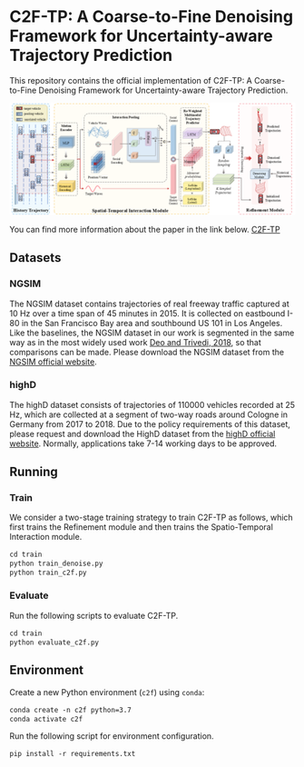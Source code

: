 # C2F-TP: A Coarse-to-Fine Denoising Framework for Uncertainty-aware Trajectory Prediction
This repository contains the official implementation of C2F-TP: A Coarse-to-Fine Denoising Framework for Uncertainty-aware Trajectory Prediction.
<!--
## Background
Accurately predicting the trajectory of vehicles is critically important for ensuring safety and reliability in autonomous driving. Although considerable research efforts have been made recently, the inherent trajectory uncertainty caused by various factors including the dynamic driving intends and the diverse driving scenarios still poses significant challenges to accurate trajectory prediction. To address this issue, we propose C2F-TP, a coarse-to-fine denoising framework for uncertainty-aware vehicle trajectory prediction. C2F-TP features an innovative two-stage coarse-to-fine prediction process. Specifically, in the first stage we propose a spatial-temporal interaction module to capture the inter-vehicle interactions and learn a multimodal trajectory distribution, from which a certain number of noisy trajectories are sampled. In the trajectory refinement stage, we design a conditional denoising model to reduce the uncertainties of the sampled trajectories through a step-wise denoising operation. Extensive experiments are conducted on two real datasets NGSIM and highD that are widely adopted in trajectory prediction. The result demonstrates the effectiveness of our proposal. 

## Framework
-->
![image](https://github.com/wangzc0422/C2F-TP/blob/main/result/framework.png)

You can find more information about the paper in the link below.
[C2F-TP](https://arxiv.org/abs/2412.13231)

## Datasets
### NGSIM
The NGSIM dataset contains trajectories of real freeway traffic captured at 10 Hz over a time span of 45 minutes in 2015. It is collected on eastbound I-80 in the San Francisco Bay area and southbound US 101 in Los Angeles. Like the baselines, the NGSIM dataset in our work is segmented in the same way as in the most widely used work [Deo and Trivedi, 2018](https://github.com/nachiket92/conv-social-pooling), so that comparisons can be made. Please download the NGSIM dataset from the [NGSIM official website](https://data.transportation.gov/Automobiles/Next-Generation-Simulation-NGSIM-Vehicle-Trajector/8ect-6jqj).
### highD
The highD dataset consists of trajectories of 110000 vehicles recorded at 25 Hz, which are collected at a segment of two-way roads around Cologne in Germany from 2017 to 2018. Due to the policy requirements of this dataset, please request and download the HighD dataset from the [highD official website](https://www.highd-dataset.com/). Normally, applications take 7-14 working days to be approved.
## Running
### Train
We consider a two-stage training strategy to train C2F-TP as follows, which first trains the Refinement module and then trains the Spatio-Temporal Interaction module. <!--, where the first stage trains a denoising module and the second stage focuses on training a spatial-temporal interaction module. 
You can use the following command to start training C2F-TP.-->

<!-- - **Train the Refinement module.** -->
```
cd train
python train_denoise.py
python train_c2f.py
```
<!-- - **Freeze the parameters of the Refinement module and trains the Spatial-Temporal Interaction module.**
```
cd train
python train_c2f.py
```-->
### Evaluate
Run the following scripts to evaluate C2F-TP.
```
cd train
python evaluate_c2f.py
```
## Environment
Create a new Python environment (`c2f`) using `conda`:
```
conda create -n c2f python=3.7
conda activate c2f
```
Run the following script for environment configuration.
```
pip install -r requirements.txt
```
